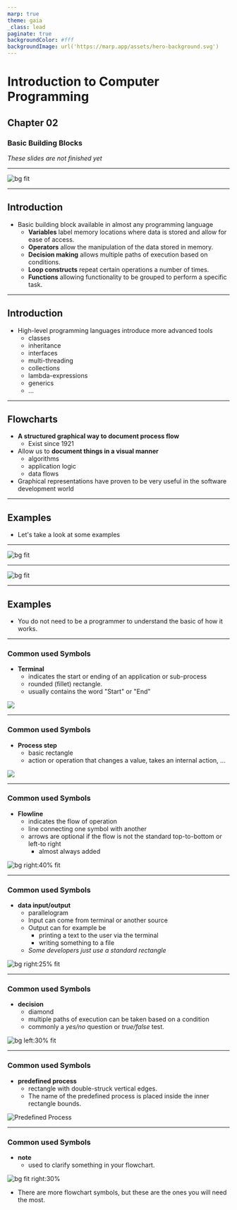 ```yaml
---
marp: true
theme: gaia
_class: lead
paginate: true
backgroundColor: #fff
backgroundImage: url('https://marp.app/assets/hero-background.svg')
---
```


# **Introduction to Computer Programming**

## Chapter 02

### Basic Building Blocks

*These slides are not finished yet*

---

![bg fit](./img/building_blocks.png)

---

## Introduction

- Basic building block available in almost any programming language
  - **Variables** label memory locations where data is stored and allow for ease of access.
  - **Operators** allow the manipulation of the data stored in memory.
  - **Decision making** allows multiple paths of execution based on conditions.
  - **Loop constructs** repeat certain operations a number of times.
  - **Functions** allowing functionality to be grouped to perform a specific task.

---

## Introduction

- High-level programming languages introduce more advanced tools
  - classes
  - inheritance
  - interfaces
  - multi-threading
  - collections
  - lambda-expressions
  - generics
  - ...

---

## Flowcharts

- **A structured graphical way to document process flow**
  - Exist since 1921
- Allow us to **document things in a visual manner**
  - algorithms
  - application logic
  - data flows
- Graphical representations have proven to be very useful in the software development world

---

## Examples

- Let's take a look at some examples

---

![bg fit](./img/flowchart_vacuum.png)

---

![bg fit](./img/flowchart_guessing_game.png)

---

## Examples

- You do not need to be a programmer to understand the basic of how it works.

---

### Common used Symbols

- **Terminal**
  - indicates the start or ending of an application or sub-process
  - rounded (fillet) rectangle.
  - usually contains the word "Start" or "End"

![](./img/flowchart_terminal.png)

---

### Common used Symbols

- **Process step**
  - basic rectangle
  - action or operation that changes a value, takes an internal action, ...

![](./img/flowchart_process_step.png)

---

### Common used Symbols

- **Flowline**
  - indicates the flow of operation
  - line connecting one symbol with another
  - arrows are optional if the flow is not the standard top-to-bottom or left-to right
    - almost always added

![bg right:40% fit](./img/flowchart_arrows.png)

---

### Common used Symbols

- **data input/output**
  - parallelogram
  - Input can come from terminal or another source
  - Output can for example be
    - printing a text to the user via the terminal
    - writing something to a file
  - *Some developers just use a standard rectangle*

![bg right:25% fit](./img/flowchart_input_output.png)

---

### Common used Symbols

- **decision**
  - diamond
  - multiple paths of execution can be taken based on a condition
  - commonly a *yes/no* question or *true/false* test.

![bg left:30% fit](./img/flowchart_decision.png)

---

### Common used Symbols

- **predefined process**
  - rectangle with double-struck vertical edges.
  - The name of the predefined process is placed inside the inner rectangle bounds.

![Predefined Process](./img/flowchart_predefined_process.png)

---

### Common used Symbols

- **note**
  - used to clarify something in your flowchart.

![bg fit right:30%](./img/flowchart_note.png)

- There are more flowchart symbols, but these are the ones you will need the most.

